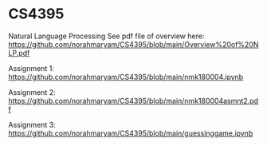 # CS4395
Natural Language Processing 
See pdf file of overview here:
https://github.com/norahmaryam/CS4395/blob/main/Overview%20of%20NLP.pdf

Assignment 1: 
https://github.com/norahmaryam/CS4395/blob/main/nmk180004.ipynb

Assignment 2: 
https://github.com/norahmaryam/CS4395/blob/main/nmk180004asmnt2.pdf

Assignment 3: 
https://github.com/norahmaryam/CS4395/blob/main/guessinggame.ipynb

